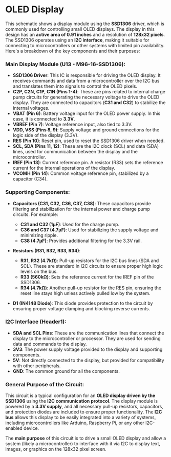 # OLED Display

This schematic shows a display module using the **SSD1306** driver, which is commonly used for controlling small OLED displays. The display in this design has an **active area of 0.91 inches** and a resolution of **128x32 pixels**. The SSD1306 operates using an **I2C interface**, making it suitable for connecting to microcontrollers or other systems with limited pin availability. Here's a breakdown of the key components and their purposes:

### Main Display Module (U13 - M96-16-SSD1306):
- **SSD1306 Driver**: This IC is responsible for driving the OLED display. It receives commands and data from a microcontroller over the I2C bus and translates them into signals to control the OLED pixels.
- **C2P, C2N, C1P, C1N (Pins 1-4)**: These are pins related to internal charge pump circuits for generating the necessary voltage to drive the OLED display. They are connected to capacitors (**C31 and C32**) to stabilize the internal voltages.
- **VBAT (Pin 6)**: Battery voltage input for the OLED power supply. In this case, it is connected to **3.3V**.
- **VBREF (Pin 7)**: Voltage reference input, also tied to 3.3V.
- **VDD, VSS (Pins 8, 9)**: Supply voltage and ground connections for the logic side of the display (3.3V).
- **RES (Pin 10)**: Reset pin, used to reset the SSD1306 driver when needed.
- **SCL, SDA (Pins 11, 12)**: These are the I2C clock (SCL) and data (SDA) lines, used for communication between the display and the microcontroller.
- **IREF (Pin 13)**: Current reference pin. A resistor (R33) sets the reference current for the internal operations of the display.
- **VCOMH (Pin 14)**: Common voltage reference pin, stabilized by a capacitor (C34).

### Supporting Components:
- **Capacitors (C31, C32, C36, C37, C38)**: These capacitors provide filtering and stabilization for the internal power and charge pump circuits. For example:
  - **C31 and C32 (1µF)**: Used for the charge pump.
  - **C36 and C37 (4.7µF)**: Used for stabilizing the supply voltage and minimizing ripple.
  - **C38 (4.7µF)**: Provides additional filtering for the 3.3V rail.
- **Resistors (R31, R32, R33, R34)**:
  - **R31, R32 (4.7kΩ)**: Pull-up resistors for the I2C bus lines (SDA and SCL). These are standard in I2C circuits to ensure proper high logic levels on the bus.
  - **R33 (560kΩ)**: Sets the reference current for the IREF pin of the SSD1306.
  - **R34 (4.7kΩ)**: Another pull-up resistor for the RES pin, ensuring the reset line stays high unless actively pulled low by the system.
  
- **D1 (IN4148 Diode)**: This diode provides protection to the circuit by ensuring proper voltage clamping and blocking reverse currents.

### I2C Interface (Header1):
- **SDA and SCL Pins**: These are the communication lines that connect the display to the microcontroller or processor. They are used for sending data and commands to the display.
- **3V3**: The power supply voltage provided to the display and supporting components.
- **5V**: Not directly connected to the display, but provided for compatibility with other peripherals.
- **GND**: The common ground for all the components.

### General Purpose of the Circuit:
This circuit is a typical configuration for an **OLED display driven by the SSD1306** using the **I2C communication protocol**. The display module is powered by a **3.3V supply**, and all necessary pull-up resistors, capacitors, and protection diodes are included to ensure proper functionality. The **I2C bus** allows this display to be easily integrated into a variety of systems, including microcontrollers like Arduino, Raspberry Pi, or any other I2C-enabled device.

The **main purpose** of this circuit is to drive a small OLED display and allow a system (likely a microcontroller) to interface with it via I2C to display text, images, or graphics on the 128x32 pixel screen.